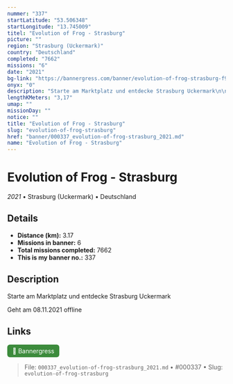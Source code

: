 ```yaml
---
nummer: "337"
startLatitude: "53.506348"
startLongitude: "13.745009"
titel: "Evolution of Frog - Strasburg"
picture: ""
region: "Strasburg (Uckermark)"
country: "Deutschland"
completed: "7662"
missions: "6"
date: "2021"
bg-link: "https://bannergress.com/banner/evolution-of-frog-strasburg-f93f"
onyx: "0"
description: "Starte am Marktplatz und entdecke Strasburg Uckermark\n\nGeht am 08.11.2021 offline"
lengthKMeters: "3,17"
umap: ""
missionDay: ""
notice: ""
title: "Evolution of Frog - Strasburg"
slug: "evolution-of-frog-strasburg"
href: "banner/000337_evolution-of-frog-strasburg_2021.md"
name: "Evolution of Frog - Strasburg"
---
```

# Evolution of Frog - Strasburg

*2021* • Strasburg (Uckermark) • Deutschland





## Details
- **Distance (km):** 3.17
- **Missions in banner:** 6
- **Total missions completed:** 7662
- **This is my banner no.:** 337



## Description
Starte am Marktplatz und entdecke Strasburg Uckermark

Geht am 08.11.2021 offline



## Links
<a href="https://bannergress.com/banner/evolution-of-frog-strasburg-f93f" target="_blank" style="display:inline-block;margin-right:8px;padding:6px 12px;background:#3c8b3c;color:#fff;text-decoration:none;border-radius:6px;">🔗 Bannergress</a>



> File: `000337_evolution-of-frog-strasburg_2021.md`
> • #000337
> • Slug: `evolution-of-frog-strasburg`

